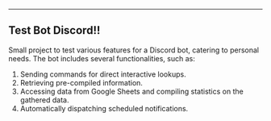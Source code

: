 --------------------------------------------------------------------------------------
Test Bot Discord!!
--------------------------------------------------------------------------------------
Small project to test various features for a Discord bot, catering to personal needs. 
The bot includes several functionalities, such as: 
1. Sending commands for direct interactive lookups.  
2. Retrieving pre-compiled information.  
3. Accessing data from Google Sheets and compiling statistics on the gathered data.
4. Automatically dispatching scheduled notifications.
